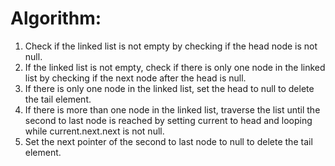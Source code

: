 # Algorithm:

1. Check if the linked list is not empty by checking if the head node is not null.
2. If the linked list is not empty, check if there is only one node in the linked list by checking if the next node after the head is null.
3. If there is only one node in the linked list, set the head to null to delete the tail element.
4. If there is more than one node in the linked list, traverse the list until the second to last node is reached by setting current to head and looping while current.next.next is not null.
5. Set the next pointer of the second to last node to null to delete the tail element.
